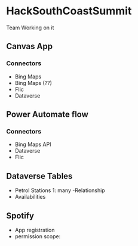 # HackSouthCoastSummit

Team Working on it

## Canvas App

### Connectors

- Bing Maps
- Bing Maps (??)
- Flic
- Dataverse

## Power Automate flow

### Connectors

- Bing Maps API
- Dataverse
- Flic

## Dataverse Tables

- Petrol Stations 1: many -Relationship
- Availabilities

## Spotify

- App registration
- permission scope:
